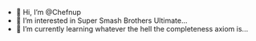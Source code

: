 - 👋 Hi, I’m @Chefnup
- 👀 I’m interested in Super Smash Brothers Ultimate...
- 🌱 I’m currently learning whatever the hell the completeness axiom is...



<!---
Chefnup/Chefnup is a ✨ special ✨ repository because its `README.md` (this file) appears on your GitHub profile.
You can click the Preview link to take a look at your changes.
--->
